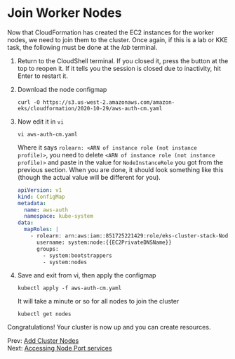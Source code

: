 # Join Worker Nodes

Now that CloudFormation has created the EC2 instances for the worker nodes, we need to join them to the cluster. Once again, if this is a lab or KKE task, the following must be done at the *lab* terminal.

1. Return to the CloudShell terminal. If you closed it, press the button at the top to reopen it. If it tells you the session is closed due to inactivity, hit Enter to restart it.
1. Download the node configmap

    ```
    curl -O https://s3.us-west-2.amazonaws.com/amazon-eks/cloudformation/2020-10-29/aws-auth-cm.yaml
    ```
1. Now edit it in `vi`

    ```
    vi aws-auth-cm.yaml
    ```

    Where it says `rolearn: <ARN of instance role (not instance profile)>`, you need to delete `<ARN of instance role (not instance profile)>` and paste in the value for `NodeInstanceRole` you got from the previous section. When you are done, it should look something like this (though the actual value will be different for you).

    ```yaml
    apiVersion: v1
    kind: ConfigMap
    metadata:
      name: aws-auth
      namespace: kube-system
    data:
      mapRoles: |
        - rolearn: arn:aws:iam::851725221429:role/eks-cluster-stack-NodeInstanceRole-8OYkncRSa4gA
          username: system:node:{{EC2PrivateDNSName}}
          groups:
            - system:bootstrappers
            - system:nodes
    ```

1. Save and exit from vi, then apply the configmap

    ```
    kubectl apply -f aws-auth-cm.yaml
    ```

    It will take a minute or so for all nodes to join the cluster

    ```
    kubectl get nodes
    ```

Congratulations! Your cluster is now up and you can create resources.

Prev: [Add Cluster Nodes](./06-nodes.md)<br/>
Next: [Accessing Node Port services](./08-node-port.md)

